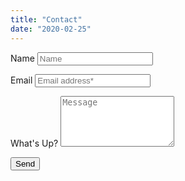 ```yaml
---
title: "Contact"
date: "2020-02-25"
---
```



<link rel="stylesheet" href="/static/css/form.css">
<form action="https://getform.io/f/66cf5677-1633-4246-a197-4c6f9ff31427" method="post" target="hidden_iframe" onsubmit="submitted=true">
  <label>Name</label>
        <input type="text" placeholder="Name" class="form-input" name="Name" required>

  <label>Email</label>
        <input type="email" placeholder="Email address*" class="form-input" name="Email" required>

  <label>What's Up?</label>
        <textarea rows="5" placeholder="Message" class="form-input" name="What's Up"> </textarea>

   <button type="submit">Send</button>
</form>



